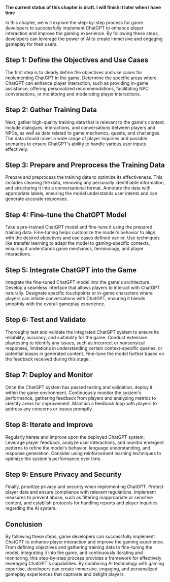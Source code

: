 **The current status of this chapter is draft. I will finish it later when I have time**

In this chapter, we will explore the step-by-step process for game developers to successfully implement ChatGPT to enhance player interaction and improve the gaming experience. By following these steps, developers can leverage the power of AI to create immersive and engaging gameplay for their users.

Step 1: Define the Objectives and Use Cases
-------------------------------------------

The first step is to clearly define the objectives and use cases for implementing ChatGPT in the game. Determine the specific areas where ChatGPT can enhance player interaction, such as providing in-game assistance, offering personalized recommendations, facilitating NPC conversations, or monitoring and moderating player interactions.

Step 2: Gather Training Data
----------------------------

Next, gather high-quality training data that is relevant to the game's context. Include dialogues, interactions, and conversations between players and NPCs, as well as data related to game mechanics, quests, and challenges. The data should cover a wide range of player inquiries and possible scenarios to ensure ChatGPT's ability to handle various user inputs effectively.

Step 3: Prepare and Preprocess the Training Data
------------------------------------------------

Prepare and preprocess the training data to optimize its effectiveness. This includes cleaning the data, removing any personally identifiable information, and structuring it into a conversational format. Annotate the data with appropriate labels, ensuring the model understands user intents and can generate accurate responses.

Step 4: Fine-tune the ChatGPT Model
-----------------------------------

Take a pre-trained ChatGPT model and fine-tune it using the prepared training data. Fine-tuning helps customize the model's behavior to align with the desired objectives and use cases defined earlier. Use techniques like transfer learning to adapt the model to gaming-specific contexts, ensuring it understands game mechanics, terminology, and player interactions.

Step 5: Integrate ChatGPT into the Game
---------------------------------------

Integrate the fine-tuned ChatGPT model into the game's architecture. Develop a seamless interface that allows players to interact with ChatGPT naturally. Designate specific touchpoints or in-game characters where players can initiate conversations with ChatGPT, ensuring it blends smoothly with the overall gameplay experience.

Step 6: Test and Validate
-------------------------

Thoroughly test and validate the integrated ChatGPT system to ensure its reliability, accuracy, and suitability for the game. Conduct extensive playtesting to identify any issues, such as incorrect or nonsensical responses, limitations in understanding certain context-specific queries, or potential biases in generated content. Fine-tune the model further based on the feedback received during this stage.

Step 7: Deploy and Monitor
--------------------------

Once the ChatGPT system has passed testing and validation, deploy it within the game environment. Continuously monitor the system's performance, gathering feedback from players and analyzing metrics to identify areas for improvement. Maintain a feedback loop with players to address any concerns or issues promptly.

Step 8: Iterate and Improve
---------------------------

Regularly iterate and improve upon the deployed ChatGPT system. Leverage player feedback, analyze user interactions, and monitor emergent patterns to refine the model's behavior, language understanding, and response generation. Consider using reinforcement learning techniques to optimize the system's performance over time.

Step 9: Ensure Privacy and Security
-----------------------------------

Finally, prioritize privacy and security when implementing ChatGPT. Protect player data and ensure compliance with relevant regulations. Implement measures to prevent abuse, such as filtering inappropriate or sensitive content, and establish protocols for handling reports and player inquiries regarding the AI system.

Conclusion
----------

By following these steps, game developers can successfully implement ChatGPT to enhance player interaction and improve the gaming experience. From defining objectives and gathering training data to fine-tuning the model, integrating it into the game, and continuously iterating and monitoring, this step-by-step process provides a framework for effectively leveraging ChatGPT's capabilities. By combining AI technology with gaming expertise, developers can create immersive, engaging, and personalized gameplay experiences that captivate and delight players.
